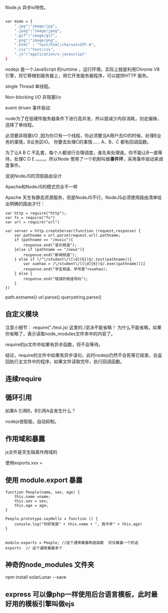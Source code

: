 Node.js 异步io特性。


```bash

var mime = {
    ".jpg":"image/jpg",
    ".jpeg":"image/jpeg",
    ".gif":"image/gif",
    ".png":"image/png",
    ".html" : "text/html;charset=UTF-8",
    ".css":"text/css",
    ".js":"application/x-javascript"
}

```


nodejs 是一个JavaScript 的runtime  ，运行环境，实际上就是利用Chrome V8 引擎，将它移植到服务器上，用它开发服务器程序，可以提供HTTP 服务。


single  Thread  单线程。

Non-blocking  I/O  非阻塞I/o 

event driven  事件驱动

node为了在低硬件服务器条件下进行高并发，所以就减少内存消耗，剑走偏锋，选择了单线程。

必须要非阻塞I/O ,因为你只有一个线程，你必须要当A用户去IO的时候，处理B业务的事情，B业务区IO。
你要去处理C的事情...... A、B、C 都有回调函数。


为了让A B  C 不乱套，每个人都进行合理调度，谁先来处理谁。你不能让B一直等待，处理C  D  E  。。。。。所以Node 使用了一个机制叫做**事件环**，采用事件驱动来调度事件。


说说NodeJS的顶层路由设计

Apache和NodeJS的模式完全不一样

Apache 天生有静态资源服务，但是NodeJS不行，NodeJS必须使用路由清单给出明确的路由才行：


    var http = require("http");
    var fs = require("fs")
    var url = require("url")
    
    var server = http.createServer(function (request,response) {
        var pathname = url.parse(request.url).pathname;
        if (pathname == "/music"){
            response.end("音乐频道");
        }else if (pathname == "/news"){
            response.end("新闻频道");
        } else if (/^\/student\/([\d]{6})$/.test(pathname)){
            var xuehao = /\/student\/([\d]{6})$/.exec(pathname)[1]
            response.end("学生频道，学号是"+xuehao);
        } else {
            response.end("错误的频道号码");
        }
    })


path.extname()
url.parse()
querystring.parse()




##  自定义模块

注意小细节：
require("./test.js)
这里的./坚决不能省略！   为什么不能省略，如果你省略了，表示读取node_modules文件夹中的内容了。

require的js文件中如果有异步函数，将不会等待。

结论，require的文件中如果有异步语句，此时nodejs仍然不会死等它结束，会返回执行主文件中的程序，如果文件读取完毕，执行回调函数。


## 连续require


##  循环引用

如果A 引用B，B引用A会发生什么？

nodejs很智能，自动抑制。


## 作用域和暴露

js文件是天生隔离作用域的

使用exports.xxx = 


## 使用 module.export  暴露

    function People(name, sex, age) {
        this.name =name;
        this.sex = sex;
        this.age = age;
    }
    
    People.prototype.sayHello = function () {
        console.log("你好我是" + this.name + ", 我今年" + this.age)
    }
    
    
    module.exports = People; //这个通常暴露构造函数  仅仅暴露一个的话
    exports  // 这个通常暴露多个


##  神奇的node_modules 文件夹


npm install solarLunar --save



## express 可以像php一样使用后台语言模板，此时最好用的模板引擎叫做ejs
